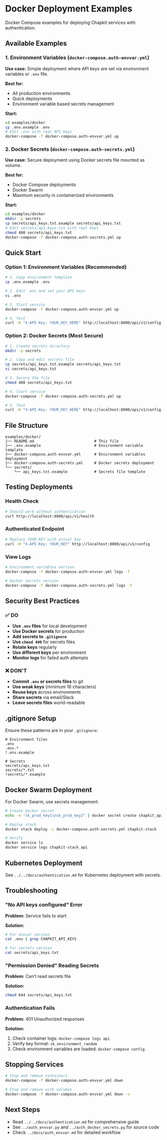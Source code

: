 # Docker Deployment Examples

Docker Compose examples for deploying Chapkit services with authentication.

## Available Examples

### 1. Environment Variables (`docker-compose.auth-envvar.yml`)

**Use case:** Simple deployment where API keys are set via environment variables or `.env` file.

**Best for:**
- All production environments
- Quick deployments
- Environment variable based secrets management

**Start:**
```bash
cd examples/docker
cp .env.example .env
# Edit .env with real API keys
docker-compose -f docker-compose.auth-envvar.yml up
```

### 2. Docker Secrets (`docker-compose.auth-secrets.yml`)

**Use case:** Secure deployment using Docker secrets file mounted as volume.

**Best for:**
- Docker Compose deployments
- Docker Swarm
- Maximum security in containerized environments

**Start:**
```bash
cd examples/docker
mkdir -p secrets
cp secrets/api_keys.txt.example secrets/api_keys.txt
# Edit secrets/api_keys.txt with real keys
chmod 400 secrets/api_keys.txt
docker-compose -f docker-compose.auth-secrets.yml up
```

## Quick Start

### Option 1: Environment Variables (Recommended)

```bash
# 1. Copy environment template
cp .env.example .env

# 2. Edit .env and set your API keys
vi .env

# 3. Start service
docker-compose -f docker-compose.auth-envvar.yml up

# 4. Test
curl -H "X-API-Key: YOUR_KEY_HERE" http://localhost:8000/api/v1/config
```

### Option 2: Docker Secrets (Most Secure)

```bash
# 1. Create secrets directory
mkdir -p secrets

# 2. Copy and edit secrets file
cp secrets/api_keys.txt.example secrets/api_keys.txt
vi secrets/api_keys.txt

# 3. Secure the file
chmod 400 secrets/api_keys.txt

# 4. Start service
docker-compose -f docker-compose.auth-secrets.yml up

# 5. Test
curl -H "X-API-Key: YOUR_KEY_HERE" http://localhost:8000/api/v1/config
```

## File Structure

```
examples/docker/
├── README.md                           # This file
├── .env.example                        # Environment variable template
├── docker-compose.auth-envvar.yml      # Environment variables deployment
├── docker-compose.auth-secrets.yml     # Docker secrets deployment
└── secrets/
    └── api_keys.txt.example            # Secrets file template
```

## Testing Deployments

### Health Check

```bash
# Should work without authentication
curl http://localhost:8000/api/v1/health
```

### Authenticated Endpoint

```bash
# Replace YOUR_KEY with actual key
curl -H "X-API-Key: YOUR_KEY" http://localhost:8000/api/v1/config
```

### View Logs

```bash
# Environment variables version
docker-compose -f docker-compose.auth-envvar.yml logs -f

# Docker secrets version
docker-compose -f docker-compose.auth-secrets.yml logs -f
```

## Security Best Practices

### ✅ DO

- **Use `.env` files** for local development
- **Use Docker secrets** for production
- **Add secrets to `.gitignore`**
- **Use `chmod 400`** for secrets files
- **Rotate keys** regularly
- **Use different keys** per environment
- **Monitor logs** for failed auth attempts

### ❌ DON'T

- **Commit `.env` or secrets files** to git
- **Use weak keys** (minimum 16 characters)
- **Reuse keys** across environments
- **Share secrets** via email/Slack
- **Leave secrets files** world-readable

## .gitignore Setup

Ensure these patterns are in your `.gitignore`:

```gitignore
# Environment files
.env
.env.*
!.env.example

# Secrets
secrets/api_keys.txt
secrets/*.txt
!secrets/*.example
```

## Docker Swarm Deployment

For Docker Swarm, use secrets management:

```bash
# Create Docker secret
echo -e "sk_prod_key1\nsk_prod_key2" | docker secret create chapkit_api_keys -

# Deploy stack
docker stack deploy -c docker-compose.auth-secrets.yml chapkit-stack

# Verify
docker service ls
docker service logs chapkit-stack_api
```

## Kubernetes Deployment

See `../../docs/authentication.md` for Kubernetes deployment with secrets.

## Troubleshooting

### "No API keys configured" Error

**Problem:** Service fails to start

**Solution:**
```bash
# For envvar version
cat .env | grep CHAPKIT_API_KEYS

# For secrets version
cat secrets/api_keys.txt
```

### "Permission Denied" Reading Secrets

**Problem:** Can't read secrets file

**Solution:**
```bash
chmod 644 secrets/api_keys.txt
```

### Authentication Fails

**Problem:** 401 Unauthorized responses

**Solution:**
1. Check container logs: `docker-compose logs api`
2. Verify key format: `sk_environment_random`
3. Check environment variables are loaded: `docker-compose config`

## Stopping Services

```bash
# Stop and remove containers
docker-compose -f docker-compose.auth-envvar.yml down

# Stop and remove with volumes
docker-compose -f docker-compose.auth-envvar.yml down -v
```

## Next Steps

- Read `../../docs/authentication.md` for comprehensive guide
- See `../auth_envvar.py` and `../auth_docker_secrets.py` for source code
- Check `../docs/auth_envvar.md` for detailed workflow
